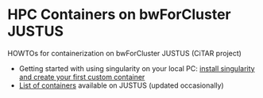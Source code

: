 # HPC Containers on bwForCluster JUSTUS
HOWTOs for containerization on bwForCluster JUSTUS (CiTAR project)

* Getting started with using singularity on your local PC: [install singularity and create your first custom container](./docs/INSTALL.md)
* [List of containers](./docs/CONTAINERLIST.md) available on JUSTUS (updated occasionally)

